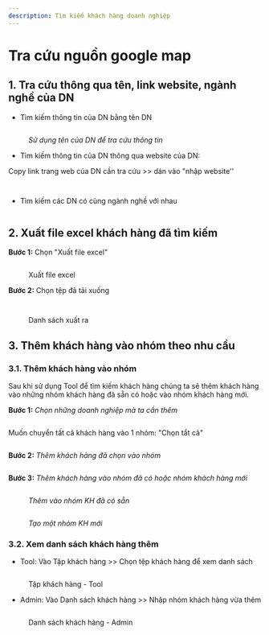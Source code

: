 ```yaml
---
description: Tìm kiếm khách hàng doanh nghiệp
---
```


# Tra cứu nguồn google map

## 1. Tra cứu thông qua tên, link website, ngành nghề của DN

* Tìm kiếm thông tin của DN bằng tên DN

<figure><img src="../.gitbook/assets/image (542).png" alt=""><figcaption><p><em>Sử dụng tên của DN để tra cứu thông tin</em></p></figcaption></figure>

* Tìm kiếm thông tin của DN thông qua website của DN:&#x20;

Copy link trang web của DN cần tra cứu >> dán vào "nhập website''

<figure><img src="../.gitbook/assets/image (543).png" alt=""><figcaption></figcaption></figure>

<figure><img src="../.gitbook/assets/image (544).png" alt=""><figcaption></figcaption></figure>

* Tìm kiếm các DN có cùng ngành nghề với nhau

<figure><img src="../.gitbook/assets/image (545).png" alt=""><figcaption></figcaption></figure>



## 2. Xuất file excel khách hàng đã tìm kiếm

**Bước 1:** Chọn "Xuất file excel"

<figure><img src="../.gitbook/assets/image (550).png" alt=""><figcaption><p>Xuất file excel</p></figcaption></figure>

**Bước 2:** Chọn tệp đã tải xuống

<figure><img src="../.gitbook/assets/image (551).png" alt=""><figcaption></figcaption></figure>

<figure><img src="../.gitbook/assets/image (552).png" alt=""><figcaption><p>Danh sách xuất ra</p></figcaption></figure>

## 3. Thêm khách hàng vào nhóm theo nhu cầu

### 3.1. Thêm khách hàng vào nhóm

Sau khi sử dụng Tool để tìm kiếm khách hàng chúng ta sẽ thêm khách hàng vào những nhóm khách hàng đã sẵn có hoặc vào nhóm khách hàng mới.

**Bước 1:** _Chọn những doanh nghiệp mà ta cần thêm_

<figure><img src="../.gitbook/assets/image (546).png" alt=""><figcaption></figcaption></figure>

Muốn chuyển tất cả khách hàng vào 1 nhóm: "Chọn tẩt cả"

<figure><img src="../.gitbook/assets/image (577).png" alt=""><figcaption></figcaption></figure>

**Bước 2:** _Thêm khách hàng đã chọn vào nhóm_

<figure><img src="../.gitbook/assets/image (547).png" alt=""><figcaption></figcaption></figure>

**Bước 3:** _Thêm khách hàng vào nhóm đã có hoặc nhóm khách hàng mới_

<figure><img src="../.gitbook/assets/image (305).png" alt=""><figcaption><p><em>Thêm vào nhóm KH đã có sẵn</em></p></figcaption></figure>

<figure><img src="../.gitbook/assets/image (306).png" alt=""><figcaption><p><em>Tạo một nhóm KH mới</em></p></figcaption></figure>

### 3.2. Xem danh sách khách hàng thêm

* Tool: Vào Tập khách hàng >> Chọn tệp khách hàng để xem danh sách

<figure><img src="../.gitbook/assets/image (575).png" alt=""><figcaption><p>Tập khách hàng - Tool</p></figcaption></figure>

* Admin: Vào Danh sách khách hàng >> Nhập nhóm khách hàng vừa thêm

<figure><img src="../.gitbook/assets/image (576).png" alt=""><figcaption><p>Danh sách khách hàng - Admin</p></figcaption></figure>

##
